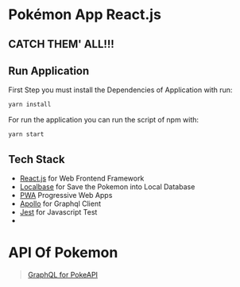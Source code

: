 # Pokémon App React.js
## CATCH THEM' ALL!!!

## Run Application
First Step you must install the Dependencies of Application with run:
```bash
yarn install
```
For run the application you can run the script of npm with:
```bash
yarn start
```

## Tech Stack
- [React.js](https://reactjs.org/) for Web Frontend Framework
- [Localbase](https://github.com/dannyconnell/localbase) for Save the Pokemon into Local Database
- [PWA](https://web.dev/progressive-web-apps/) Progressive Web Apps
- [Apollo](https://www.apollographql.com/) for Graphql Client
- [Jest](https://jestjs.io/) for Javascript Test
- 
# API Of Pokemon
> [GraphQL for PokeAPI](https://github.com/mazipan/graphql-pokeapi)